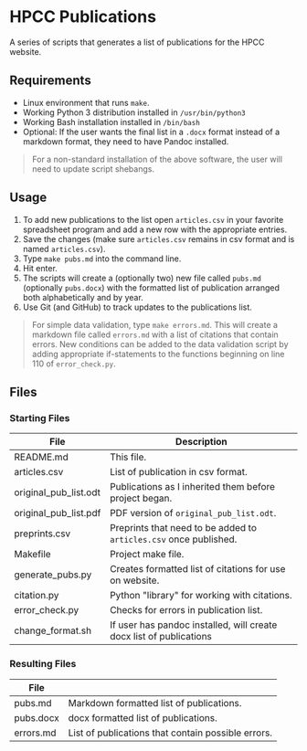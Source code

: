 # HPCC Publications
A series of scripts that generates a list of publications for the HPCC website.

## Requirements
- Linux environment that runs `make`.
- Working Python 3 distribution installed in `/usr/bin/python3`
- Working Bash installation installed in `/bin/bash`
- Optional: If the user wants the final list in a `.docx` format instead of a markdown format, they need to have Pandoc installed.

> For a non-standard installation of the above software, the user will need to update script shebangs.

## Usage
1. To add new publications to the list open `articles.csv` in your favorite spreadsheet program and add a new row with the appropriate entries.
2. Save the changes (make sure `articles.csv` remains in csv format and is named `articles.csv`).
3. Type `make pubs.md` into the command line.
4. Hit enter.
5. The scripts will create a (optionally two) new file called `pubs.md` (optionally `pubs.docx`) with the formatted list of publication arranged both alphabetically and by year.
6. Use Git (and GitHub) to track updates to the publications list.

> For simple data validation, type `make errors.md`. This will create a markdown file called `errors.md` with a list of citations that contain errors. New conditions can be added to the data validation script by adding appropriate if-statements to the functions beginning on line 110 of `error_check.py`.

## Files

### Starting Files

| File                           | Description                                                           |
|--------------------------------|-----------------------------------------------------------------------|
| README.md                      | This file.                                                            |
| articles.csv                   | List of publication in csv format.                                    |
| original_pub_list.odt          | Publications as I inherited them before project began.                |
| original_pub_list.pdf          | PDF version of `original_pub_list.odt`.                               |
| preprints.csv                  | Preprints that need to be added to `articles.csv` once published.     |
| Makefile                       | Project make file.                                                    |
| generate_pubs.py               | Creates formatted list of citations for use on website.               |
| citation.py                    | Python "library" for working with citations.                          |
| error_check.py                 | Checks for errors in publication list.                                |
| change_format.sh               | If user has pandoc installed, will create docx list of publications   |


### Resulting Files

| File                           |                                                                       |
|--------------------------------|-----------------------------------------------------------------------|
| pubs.md                        | Markdown formatted list of publications.                              |
| pubs.docx                      | docx formatted list of publications.                                  |
| errors.md                      | List of publications that contain possible errors.                    |

